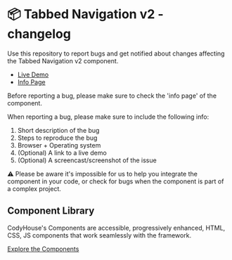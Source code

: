 # 📦 Tabbed Navigation v2 - changelog

Use this repository to report bugs and get notified about changes affecting the Tabbed Navigation v2 component.

- [Live Demo](https://codyhouse.co/ds/components/app/tabbed-navigation-v2)
- [Info Page](https://codyhouse.co/ds/components/info/tabbed-navigation-v2)

Before reporting a bug, please make sure to check the 'info page' of the component. 

When reporting a bug, please make sure to include the following info:

1. Short description of the bug
2. Steps to reproduce the bug
3. Browser + Operating system
4. (Optional) A link to a live demo
5. (Optional) A screencast/screenshot of the issue

⚠️ Please be aware it's impossible for us to help you integrate the component in your code, or check for bugs when the component is part of a complex project.

## Component Library

CodyHouse's Components are accessible, progressively enhanced, HTML, CSS, JS components that work seamlessly with the framework.

[Explore the Components](https://codyhouse.co/ds/components)
